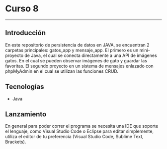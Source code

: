 # Curso 8
------------
## Introducción
En este repositorio de persistencia de datos en JAVA, se encuentran 2 carpetas principales: gatos_app y mensaje_app. El primero es un mini-proyecto de Java, el cual se conecta directamente a una API de imágenes gatos. En el cual se pueden observar imágenes de gato y guardar las favoritas. El segundo proyecto en un sistema de mensajes enlazado con phpMyAdmin en el cual se utilizan las funciones CRUD.
## Tecnologías
- Java
## Lanzamiento
En general para poder correr el programa se necesita una IDE que soporte el lenguaje, como Visual Studio Code o Eclipse para editar simplemente, utiliza el editor de tu preferencia (Visual Studio Code, Sublime Text, Brackets).
